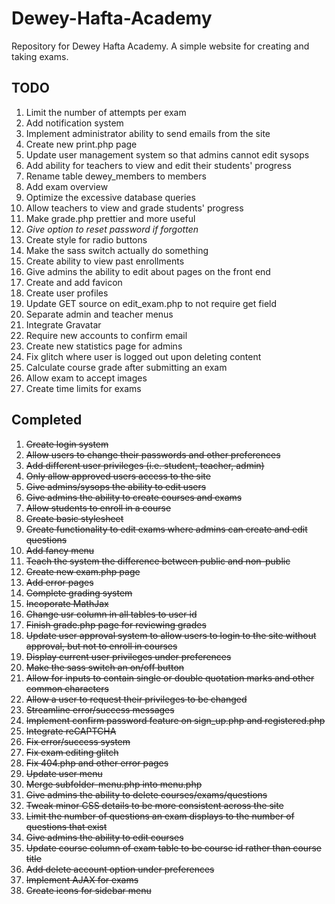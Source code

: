 # Dewey-Hafta-Academy
Repository for Dewey Hafta Academy. A simple website for creating and taking exams. 

TODO
----

1. Limit the number of attempts per exam
2. Add notification system
3. Implement administrator ability to send emails from the site
4. Create new print.php page
5. Update user management system so that admins cannot edit sysops
6. Add ability for teachers to view and edit their students' progress
7. Rename table dewey_members to members
8. Add exam overview
9. Optimize the excessive database queries
10. Allow teachers to view and grade students' progress
11. Make grade.php prettier and more useful
12. _Give option to reset password if forgotten_
13. Create style for radio buttons
14. Make the sass switch actually do something
15. Create ability to view past enrollments
16. Give admins the ability to edit about pages on the front end
17. Create and add favicon
18. Create user profiles
19. Update GET source on edit_exam.php to not require get field
20. Separate admin and teacher menus
21. Integrate Gravatar
22. Require new accounts to confirm email
23. Create new statistics page for admins
24. Fix glitch where user is logged out upon deleting content
25. Calculate course grade after submitting an exam
26. Allow exam to accept images
27. Create time limits for exams

Completed
----
1. ~~Create login system~~
2. ~~Allow users to change their passwords and other preferences~~
3. ~~Add different user privileges (i.e. student, teacher, admin)~~
4. ~~Only allow approved users access to the site~~
5. ~~Give admins/sysops the ability to edit users~~
6. ~~Give admins the ability to create courses and exams~~
7. ~~Allow students to enroll in a course~~
8. ~~Create basic stylesheet~~
9. ~~Create functionality to edit exams where admins can create and edit questions~~
10. ~~Add fancy menu~~
11. ~~Teach the system the difference between public and non-public~~
12. ~~Create new exam.php page~~
13. ~~Add error pages~~
14. ~~Complete grading system~~
15. ~~Incoporate MathJax~~
16. ~~Change usr column in all tables to user id~~
17. ~~Finish grade.php page for reviewing grades~~
18. ~~Update user approval system to allow users to login to the site without approval, but not to enroll in courses~~
19. ~~Display current user privileges under preferences~~
20. ~~Make the sass switch an on/off button~~
21. ~~Allow for inputs to contain single or double quotation marks and other common characters~~
22. ~~Allow a user to request their privileges to be changed~~
23. ~~Streamline error/success messages~~
24. ~~Implement confirm password feature on sign_up.php and registered.php~~
25. ~~Integrate reCAPTCHA~~
26. ~~Fix error/success system~~
27. ~~Fix exam editing glitch~~
28. ~~Fix 404.php and other error pages~~
29. ~~Update user menu~~
30. ~~Merge subfolder-menu.php into menu.php~~
31. ~~Give admins the ability to delete courses/exams/questions~~
32. ~~Tweak minor CSS details to be more consistent across the site~~
33. ~~Limit the number of questions an exam displays to the number of questions that exist~~
34. ~~Give admins the ability to edit courses~~
35. ~~Update course column of exam table to be course id rather than course title~~
36. ~~Add delete account option under preferences~~
37. ~~Implement AJAX for exams~~
38. ~~Create icons for sidebar menu~~
